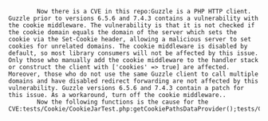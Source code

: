 
            Now there is a CVE in this repo:Guzzle is a PHP HTTP client. Guzzle prior to versions 6.5.6 and 7.4.3 contains a vulnerability with the cookie middleware. The vulnerability is that it is not checked if the cookie domain equals the domain of the server which sets the cookie via the Set-Cookie header, allowing a malicious server to set cookies for unrelated domains. The cookie middleware is disabled by default, so most library consumers will not be affected by this issue. Only those who manually add the cookie middleware to the handler stack or construct the client with ['cookies' => true] are affected. Moreover, those who do not use the same Guzzle client to call multiple domains and have disabled redirect forwarding are not affected by this vulnerability. Guzzle versions 6.5.6 and 7.4.3 contain a patch for this issue. As a workaround, turn off the cookie middleware..
            Now the following functions is the cause for the CVE:tests/Cookie/CookieJarTest.php:getCookiePathsDataProvider();tests/Cookie/CookieJarTest.php:getDomainMatchesProvider();tests/Cookie/CookieJarTest.php:testCookiePathWithEmptySetCookiePath();tests/Cookie/CookieJarTest.php:testCookiePathWithEmptySetCookiePath();tests/Cookie/CookieJarTest.php:testIgnoresCookiesForMismatchingDomains();
            